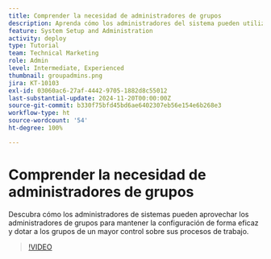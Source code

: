 ```yaml
---
title: Comprender la necesidad de administradores de grupos
description: Aprenda cómo los administradores del sistema pueden utilizar los administradores de grupos para contribuir a mantener la configuración de  [!DNL Workfront]  y, al mismo tiempo, dar a los grupos más control sobre su trabajo.
feature: System Setup and Administration
activity: deploy
type: Tutorial
team: Technical Marketing
role: Admin
level: Intermediate, Experienced
thumbnail: groupadmins.png
jira: KT-10103
exl-id: 03060ac6-27af-4442-9705-1882d8c55012
last-substantial-update: 2024-11-20T00:00:00Z
source-git-commit: b330f75bfd45bd6ae6402307eb56e154e6b268e3
workflow-type: ht
source-wordcount: '54'
ht-degree: 100%

---
```


# Comprender la necesidad de administradores de grupos

Descubra cómo los administradores de sistemas pueden aprovechar los administradores de grupos para mantener la configuración de forma eficaz y dotar a los grupos de un mayor control sobre sus procesos de trabajo.

>[!VIDEO](https://video.tv.adobe.com/v/3439326/?quality=12&learn=on&enablevpops&captions=spa)


